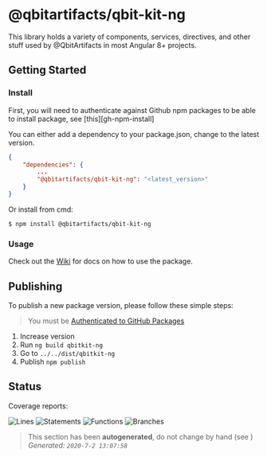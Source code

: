 # @qbitartifacts/qbit-kit-ng

This library holds a variety of components, services, directives, and other stuff used by @QbitArtifacts in most Angular 8+ projects.

## Getting Started

### Install

First, you will need to authenticate against Github npm packages to be able to install package, see [this][gh-npm-install]

You can either add a dependency to your package.json, change to the latest version.

```json
{
    "dependencies": {
        ...
        "@qbitartifacts/qbit-kit-ng": "<latest_version>"
    }
}
```

Or install from cmd:

```
$ npm install @qbitartifacts/qbit-kit-ng
```

### Usage

Check out the [Wiki][wiki] for docs on how to use the package.

## Publishing
To publish a new package version, please follow these simple steps:

> You must be [Authenticated to GitHub Packages][gh-npm-auth]

1. Increase version
2. Run `ng build qbitkit-ng`
3. Go to `../../dist/qbitkit-ng`
4. Publish `npm publish`

## Status

Coverage reports:

<!-- BADGES_START -->

![Lines](<https://img.shields.io/badge/Lines-16/16%20(100)-success>)
![Statements](<https://img.shields.io/badge/Statements-17/17%20(100)-success>)
![Functions](<https://img.shields.io/badge/Functions-5/5%20(100)-success>)
![Branches](<https://img.shields.io/badge/Branches-4/4%20(100)-success>)

> This section has been **autogenerated**, do not change by hand (see []())  
> _Generated: `2020-7-2 13:07:58`_

<!-- BADGES_END -->

[gh-npm-auth]: https://docs.github.com/en/packages/using-github-packages-with-your-projects-ecosystem/configuring-npm-for-use-with-github-packages#authenticating-to-github-packages
[wiki]: https://github.com/QbitArtifacts/qbit-ng-packages/wiki/qbit-kit-ng